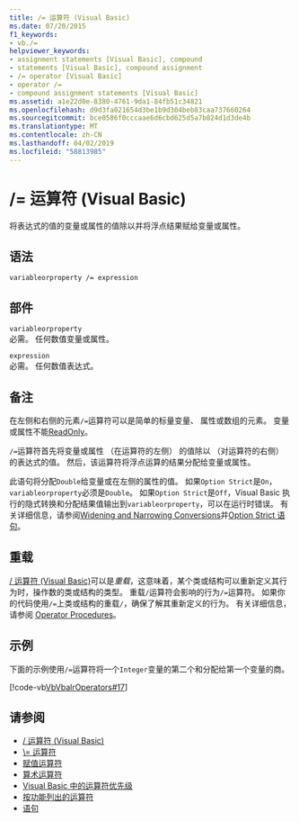```yaml
---
title: /= 运算符 (Visual Basic)
ms.date: 07/20/2015
f1_keywords:
- vb./=
helpviewer_keywords:
- assignment statements [Visual Basic], compound
- statements [Visual Basic], compound assignment
- /= operator [Visual Basic]
- operator /=
- compound assignment statements [Visual Basic]
ms.assetid: a1e22d0e-8380-4761-9da1-84fb51c34821
ms.openlocfilehash: d9d3fa021654d3be1b9d304beb83caa737660264
ms.sourcegitcommit: bce0586f0cccaae6d6cbd625d5a7b824d1d3de4b
ms.translationtype: MT
ms.contentlocale: zh-CN
ms.lasthandoff: 04/02/2019
ms.locfileid: "58813985"
---
```

# <a name="-operator-visual-basic"></a>/= 运算符 (Visual Basic)
将表达式的值的变量或属性的值除以并将浮点结果赋给变量或属性。  
  
## <a name="syntax"></a>语法  
  
```  
variableorproperty /= expression  
```  
  
## <a name="parts"></a>部件  
 `variableorproperty`  
 必需。 任何数值变量或属性。  
  
 `expression`  
 必需。 任何数值表达式。  
  
## <a name="remarks"></a>备注  
 在左侧和右侧的元素`/=`运算符可以是简单的标量变量、 属性或数组的元素。 变量或属性不能[ReadOnly](../../../visual-basic/language-reference/modifiers/readonly.md)。  
  
 `/=`运算符首先将变量或属性 （在运算符的左侧） 的值除以 （对运算符的右侧） 的表达式的值。 然后，该运算符将浮点运算的结果分配给变量或属性。  
  
 此语句将分配`Double`给变量或在左侧的属性的值。 如果`Option Strict`是`On`，`variableorproperty`必须是`Double`。 如果`Option Strict`是`Off`，Visual Basic 执行的隐式转换和分配结果值输出到`variableorproperty`，可以在运行时错误。 有关详细信息，请参阅[Widening and Narrowing Conversions](../../../visual-basic/programming-guide/language-features/data-types/widening-and-narrowing-conversions.md)并[Option Strict 语句](../../../visual-basic/language-reference/statements/option-strict-statement.md)。  
  
## <a name="overloading"></a>重载  
 [/ 运算符 (Visual Basic)](../../../visual-basic/language-reference/operators/floating-point-division-operator.md)可以是*重载*，这意味着，某个类或结构可以重新定义其行为时，操作数的类或结构的类型。 重载`/`运算符会影响的行为`/=`运算符。 如果你的代码使用`/=`上类或结构的重载`/`，确保了解其重新定义的行为。 有关详细信息，请参阅 [Operator Procedures](../../../visual-basic/programming-guide/language-features/procedures/operator-procedures.md)。  
  
## <a name="example"></a>示例  
 下面的示例使用`/=`运算符将一个`Integer`变量的第二个和分配给第一个变量的商。  
  
 [!code-vb[VbVbalrOperators#17](~/samples/snippets/visualbasic/VS_Snippets_VBCSharp/VbVbalrOperators/VB/Class1.vb#17)]  
  
## <a name="see-also"></a>请参阅

- [/ 运算符 (Visual Basic)](../../../visual-basic/language-reference/operators/floating-point-division-operator.md)
- [\\= 运算符](../../../visual-basic/language-reference/operators/integer-division-assignment-operator.md)
- [赋值运算符](../../../visual-basic/language-reference/operators/assignment-operators.md)
- [算术运算符](../../../visual-basic/language-reference/operators/arithmetic-operators.md)
- [Visual Basic 中的运算符优先级](../../../visual-basic/language-reference/operators/operator-precedence.md)
- [按功能列出的运算符](../../../visual-basic/language-reference/operators/operators-listed-by-functionality.md)
- [语句](../../../visual-basic/programming-guide/language-features/statements.md)
